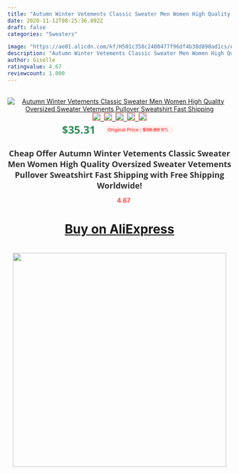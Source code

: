 ```yaml
---
title: "Autumn Winter Vetements Classic Sweater Men Women High Quality Oversized Sweater Vetements Pullover Sweatshirt Fast Shipping"
date: 2020-11-12T08:25:36.892Z
draft: false
categories: "Sweaters"

image: "https://ae01.alicdn.com/kf/H501c358c2400477f96df4b38d890ad1cs/Autumn-Winter-Vetements-Classic-Sweater-Men-Women-High-Quality-Oversized-Sweater-Vetements-Pullover-Sweatshirt-Fast-Shipping.jpg"
description: "Autumn Winter Vetements Classic Sweater Men Women High Quality Oversized Sweater Vetements Pullover Sweatshirt Fast Shipping"
author: Giselle
ratingvalue: 4.67
reviewcount: 1.000
---
```

<br>
<div style="text-align: center;">
<a href="https://s.click.aliexpress.com/e/_AleZTB" target="_blank" rel="nofollow noopener noreferrer"><img alt="Autumn Winter Vetements Classic Sweater Men Women High Quality Oversized Sweater Vetements Pullover Sweatshirt Fast Shipping" class="magnifier-image" src="https://ae01.alicdn.com/kf/H501c358c2400477f96df4b38d890ad1cs/Autumn-Winter-Vetements-Classic-Sweater-Men-Women-High-Quality-Oversized-Sweater-Vetements-Pullover-Sweatshirt-Fast-Shipping.jpg_640x640.jpg">
<br>
<img style="border:1px solid salmon" src="https://ae01.alicdn.com/kf/H501c358c2400477f96df4b38d890ad1cs/Autumn-Winter-Vetements-Classic-Sweater-Men-Women-High-Quality-Oversized-Sweater-Vetements-Pullover-Sweatshirt-Fast-Shipping.jpg_120x120.jpg">&nbsp;&nbsp;<img style="border:1px solid salmon" src="https://ae01.alicdn.com/kf/H0efe124e0a7c41f9bc8c902d364aeba5b/Autumn-Winter-Vetements-Classic-Sweater-Men-Women-High-Quality-Oversized-Sweater-Vetements-Pullover-Sweatshirt-Fast-Shipping.jpg_120x120.jpg">&nbsp;&nbsp;<img style="border:1px solid salmon" src="_120x120.jpg">&nbsp;&nbsp;<img style="border:1px solid salmon" src="_120x120.jpg">&nbsp;&nbsp;<img style="border:1px solid salmon" src="_120x120.jpg"></a></div><br0>
<div style="text-align: center;"><span style="background-color: white; border: 0px; box-sizing: border-box; color: seagreen; display: inline-block; font-family: &quot;open sans&quot; , &quot;arial&quot; , &quot;helvetica&quot; , sans-serif , &quot;heiti&quot;; font-size: 24px; font-stretch: inherit; font-weight: 700; line-height: inherit; margin: 0px 10px 0px 0px; padding: 0px; vertical-align: middle;">$35.31 </span>
<span style="background: rgb(255 , 241 , 241); border-radius: 3px; border: 0px; box-sizing: border-box; color: #ff4747; display: inline-block; font-family: inherit; font-size: 12px; font-stretch: inherit; font-style: inherit; font-variant: inherit; font-weight: 600; line-height: inherit; margin: 0px; padding: 2px 5px; transform: scale(0.9); vertical-align: middle;">Original Price : <b style="text-decoration: line-through;">$38.80 </b> 9%&nbsp;&nbsp;</span></div>
<h1 style="color: #333333; display: inline-block; font-family: &quot;open sans&quot; , &quot;arial&quot; , &quot;helvetica&quot; , sans-serif , &quot;heiti&quot;; font-size: 18px; font-stretch: inherit; font-weight: 700; text-align: center;">Cheap Offer Autumn Winter Vetements Classic Sweater Men Women High Quality Oversized Sweater Vetements Pullover Sweatshirt Fast Shipping with Free Shipping Worldwide!</h1>
<div style="color: #ff4747; text-align: center;">
<img src="https://4.bp.blogspot.com/-M0ZcTcb-5uY/XleCXlxnR4I/AAAAAAAAAEc/OrjgMkXV1oMQFaCRZj5HQwOCBcu3w1FegCPcBGAYYCw/s1600/star.png" style="height: 15px;">&nbsp;<b>4.67</b></div>
<div class="button_cont" align="center"><a class="buynow_a" href="https://s.click.aliexpress.com/e/_AleZTB" target="_blank" rel="nofollow noopener noreferrer"><H1>Buy on AliExpress</H1></a></div><br>
<div class="separator" style="clear: both; text-align: center;">
<img src="https://lh3.googleusercontent.com/-pTy5HemUv9M/XlePHvY0dAI/AAAAAAAAAE4/0nX5iRUoIWY8eMW9Dpxeirr157OZliDIgCLcBGAsYHQ/s1600/badge.gif" width="480">
</div>
